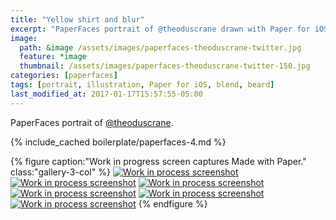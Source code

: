 ```yaml
---
title: "Yellow shirt and blur"
excerpt: "PaperFaces portrait of @theoduscrane drawn with Paper for iOS on an iPad."
image: 
  path: &image /assets/images/paperfaces-theoduscrane-twitter.jpg 
  feature: *image
  thumbnail: /assets/images/paperfaces-theoduscrane-twitter-150.jpg
categories: [paperfaces]
tags: [portrait, illustration, Paper for iOS, blend, beard]
last_modified_at: 2017-01-17T15:57:55-05:00
---
```


PaperFaces portrait of [@theoduscrane](https://twitter.com/theoduscrane).

{% include_cached boilerplate/paperfaces-4.md %}

{% figure caption:"Work in progress screen captures Made with Paper." class:"gallery-3-col" %}
[![Work in process screenshot](/assets/images/paperfaces-theoduscrane-process-1-600.jpg)](/assets/images/paperfaces-theoduscrane-process-1-lg.jpg)
[![Work in process screenshot](/assets/images/paperfaces-theoduscrane-process-2-600.jpg)](/assets/images/paperfaces-theoduscrane-process-2-lg.jpg)
[![Work in process screenshot](/assets/images/paperfaces-theoduscrane-process-3-600.jpg)](/assets/images/paperfaces-theoduscrane-process-3-lg.jpg)
[![Work in process screenshot](/assets/images/paperfaces-theoduscrane-process-4-600.jpg)](/assets/images/paperfaces-theoduscrane-process-4-lg.jpg)
[![Work in process screenshot](/assets/images/paperfaces-theoduscrane-process-5-600.jpg)](/assets/images/paperfaces-theoduscrane-process-5-lg.jpg)
[![Work in process screenshot](/assets/images/paperfaces-theoduscrane-process-6-600.jpg)](/assets/images/paperfaces-theoduscrane-process-6-lg.jpg)
{% endfigure %}
